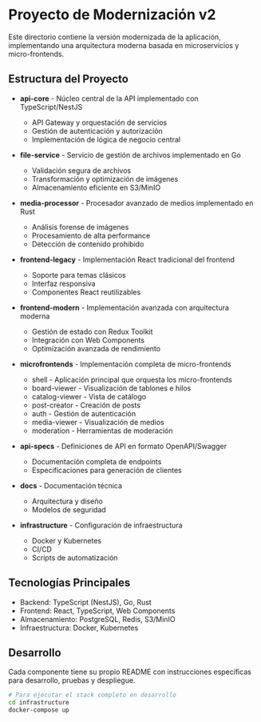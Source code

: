 # Proyecto de Modernización v2

Este directorio contiene la versión modernizada de la aplicación, implementando una arquitectura moderna basada en microservicios y micro-frontends.

## Estructura del Proyecto

- **api-core** - Núcleo central de la API implementado con TypeScript/NestJS
  - API Gateway y orquestación de servicios
  - Gestión de autenticación y autorización
  - Implementación de lógica de negocio central

- **file-service** - Servicio de gestión de archivos implementado en Go
  - Validación segura de archivos
  - Transformación y optimización de imágenes
  - Almacenamiento eficiente en S3/MinIO

- **media-processor** - Procesador avanzado de medios implementado en Rust
  - Análisis forense de imágenes
  - Procesamiento de alta performance
  - Detección de contenido prohibido

- **frontend-legacy** - Implementación React tradicional del frontend
  - Soporte para temas clásicos
  - Interfaz responsiva
  - Componentes React reutilizables

- **frontend-modern** - Implementación avanzada con arquitectura moderna
  - Gestión de estado con Redux Toolkit
  - Integración con Web Components
  - Optimización avanzada de rendimiento

- **microfrontends** - Implementación completa de micro-frontends
  - shell - Aplicación principal que orquesta los micro-frontends
  - board-viewer - Visualización de tablones e hilos
  - catalog-viewer - Vista de catálogo
  - post-creator - Creación de posts
  - auth - Gestión de autenticación
  - media-viewer - Visualización de medios
  - moderation - Herramientas de moderación

- **api-specs** - Definiciones de API en formato OpenAPI/Swagger
  - Documentación completa de endpoints
  - Especificaciones para generación de clientes

- **docs** - Documentación técnica
  - Arquitectura y diseño
  - Modelos de seguridad

- **infrastructure** - Configuración de infraestructura
  - Docker y Kubernetes
  - CI/CD
  - Scripts de automatización

## Tecnologías Principales

- Backend: TypeScript (NestJS), Go, Rust
- Frontend: React, TypeScript, Web Components
- Almacenamiento: PostgreSQL, Redis, S3/MinIO
- Infraestructura: Docker, Kubernetes

## Desarrollo

Cada componente tiene su propio README con instrucciones específicas para desarrollo, pruebas y despliegue.

```bash
# Para ejecutar el stack completo en desarrollo
cd infrastructure
docker-compose up
```